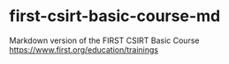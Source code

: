 # first-csirt-basic-course-md
Markdown version of the FIRST CSIRT Basic Course https://www.first.org/education/trainings
